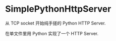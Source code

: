 # SimplePythonHttpServer
从 TCP socket 开始纯手搓的 Python HTTP Server.


在单文件里用 Python 实现了一个 HTTP Server.
